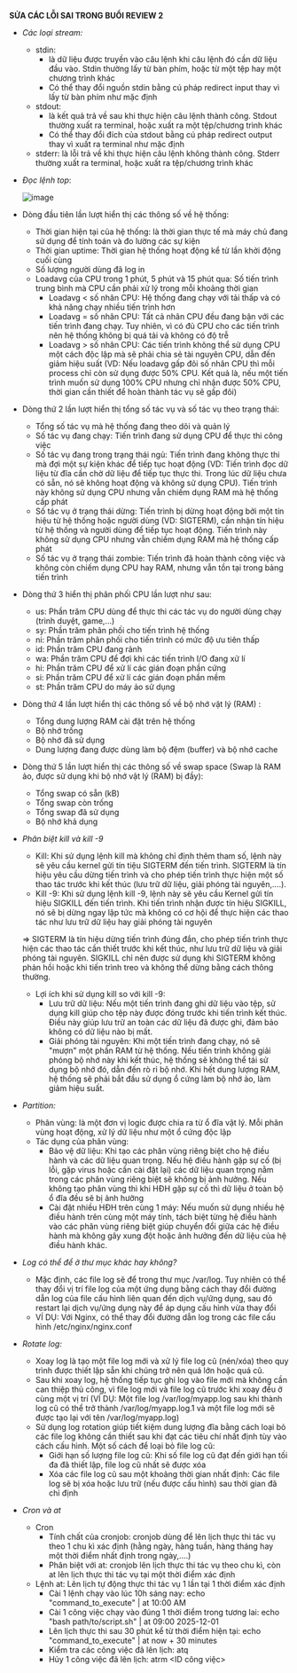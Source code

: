 **SỬA CÁC LỖI SAI TRONG BUỔI REVIEW 2**

- *Các loại stream:*
  - stdin:
    - là dữ liệu được truyền vào câu lệnh khi câu lệnh đó cần dữ liệu đầu vào. Stdin thường lấy từ bàn phím, hoặc từ một tệp hay một chương trình khác
    - Có thể thay đổi nguồn stdin bằng cú pháp redirect input thay vì lấy từ bàn phím như mặc định
  - stdout:
    - là kết quả trả về sau khi thực hiện câu lệnh thành công. Stdout thường xuất ra terminal, hoặc xuất ra một tệp/chương trình khác
    - Có thể thay đổi đích của stdout bằng cú pháp redirect output thay vì xuất ra terminal như mặc định
  - stderr: là lỗi trả về khi thực hiện câu lệnh không thành công. Stderr thường xuất ra terminal, hoặc xuất ra tệp/chương trình khác

- *Đọc lệnh top*:
  
  ![image](https://github.com/user-attachments/assets/d2311744-2f17-4262-87a7-b26bc961fb0d)
- Dòng đầu tiên lần lượt hiển thị các thông số về hệ thống:  
  - Thời gian hiện tại của hệ thống: là thời gian thực tế mà máy chủ đang sử dụng để tính toán và đo lường các sự kiện
  - Thời gian uptime: Thời gian hệ thống hoạt động kể từ lần khởi động cuối cùng
  - Số lượng người dùng đã log in
  - Loadavg của CPU trong 1 phút, 5 phút và 15 phút qua: Số tiến trình trung bình mà CPU cần phải xử lý trong mỗi khoảng thời gian
    - Loadavg < số nhân CPU: Hệ thống đang chạy với tải thấp và có khả năng chạy nhiều tiến trình hơn
    - Loadavg = số nhân CPU: Tất cả nhân CPU đều đang bận với các tiến trình đang chạy. Tuy nhiên, vì có đủ CPU cho các tiến trình nên hệ thống không bị quá tải và không có độ trễ
    - Loadavg > số nhân CPU: Các tiến trình không thể sử dụng CPU một cách độc lập mà sẽ phải chia sẻ tài nguyên CPU, dẫn đến giảm hiệu suất (VD: Nếu loadavg gấp đôi số nhân CPU thì mỗi process chỉ còn sử dụng được 50% CPU. Kết quả là, nếu một tiến trình muốn sử dụng 100% CPU nhưng chỉ nhận được 50% CPU, thời gian cần thiết để hoàn thành tác vụ sẽ gấp đôi)
- Dòng thứ 2 lần lượt hiển thị tổng số tác vụ và số tác vụ theo trạng thái: 
  - Tổng số tác vụ mà hệ thống đang theo dõi và quản lý
  - Số tác vụ đang chạy: Tiến trình đang sử dụng CPU để thực thi công việc
  - Số tác vụ đang trong trạng thái ngủ: Tiến trình đang không thực thi mà đợi một sự kiện khác để tiếp tục hoạt động (VD: Tiến trình đọc dữ liệu từ đĩa cần chờ dữ liệu để tiếp tục thực thi. Trong lúc dữ liệu chưa có sẵn, nó sẽ không hoạt động và không sử dụng CPU). Tiến trình này không sử dụng CPU nhưng vẫn chiếm dụng RAM mà hệ thống cấp phát
  - Số tác vụ ở trạng thái dừng: Tiến trình bị dừng hoạt động bởi một tín hiệu từ hệ thống hoặc người dùng (VD: SIGTERM), cần nhận tín hiệu từ hệ thống và người dùng để tiếp tục hoạt động. Tiến trình này không sử dụng CPU nhưng vẫn chiếm dụng RAM mà hệ thống cấp phát
  - Số tác vụ ở trạng thái zombie: Tiến trình đã hoàn thành công việc và không còn chiếm dụng CPU hay RAM, nhưng vẫn tồn tại trong bảng tiến trình
- Dòng thứ 3 hiển thị phân phối CPU lần lượt như sau: 
  - us: Phần trăm CPU dùng để thực thi các tác vụ do người dùng chạy (trình duyệt, game,...) 
  - sy: Phần trăm phân phối cho tiến trình hệ thống 
  - ni: Phần trăm phân phối cho tiến trình có mức độ ưu tiên thấp
  - id: Phần trăm CPU đang rảnh
  - wa: Phần trăm CPU để đợi khi các tiến trình I/O đang xử lí
  - hi: Phần trăm CPU để xử lí các gián đoạn phần cứng
  - si: Phần trăm CPU để xử lí các gián đoạn phần mềm
  - st: Phần trăm CPU do máy ảo sử dụng 

- Dòng thứ 4 lần lượt hiển thị các thông số về bộ nhớ vật lý (RAM) :
  - Tổng dung lượng RAM cài đặt trên hệ thống
  - Bộ nhớ trống
  - Bộ nhớ đã sử dụng
  - Dung lượng đang được dùng làm bộ đệm (buffer) và bộ nhớ cache

- Dòng thứ 5 lần lượt hiển thị các thông số về swap space (Swap là RAM ảo, được sử dụng khi bộ nhớ vật lý (RAM) bị đầy):
  - Tổng swap có sẵn (kB)
  - Tổng swap còn trống
  - Tổng swap đã sử dụng
  - Bộ nhớ khả dụng

- *Phân biệt kill và kill -9*
  - Kill: Khi sử dụng lệnh kill mà không chỉ định thêm tham số, lệnh này sẽ yêu cầu kernel gửi tín tiệu SIGTERM đến tiến trình. SIGTERM là tín hiệu yêu cầu dừng tiến trình và cho phép tiến trình thực hiện một số thao tác trước khi kết thúc (lưu trữ dữ liệu, giải phóng tài nguyên,....).
  - Kill -9: Khi sử dụng lệnh kill -9, lệnh này sẽ yêu cầu Kernel gửi tín hiệu SIGKILL đến tiến trình. Khi tiến trình nhận được tín hiệu SIGKILL, nó sẽ bị dừng ngay lập tức mà không có cơ hội để thực hiện các thao tác như lưu trữ dữ liệu hay giải phóng tài nguyên
 
  => SIGTERM là tín hiệu dừng tiến trình đúng đắn, cho phép tiến trình thực hiện các thao tác cần thiết trước khi kết thúc, như lưu trữ dữ liệu và giải phóng tài nguyên. SIGKILL chỉ nên được sử dụng khi SIGTERM không phản hồi hoặc khi tiến trình treo và không thể dừng bằng cách thông thường.
  - Lợi ích khi sử dụng kill so với kill -9:
    - Lưu trữ dữ liệu: Nếu một tiến trình đang ghi dữ liệu vào tệp, sử dụng kill giúp cho tệp này được đóng trước khi tiến trình kết thúc. Điều này giúp lưu trữ an toàn các dữ liệu đã được ghi, đảm bảo không có dữ liệu nào bị mất.
    - Giải phóng tài nguyên: Khi một tiến trình đang chạy, nó sẽ "mượn" một phần RAM từ hệ thống. Nếu tiến trình không giải phóng bộ nhớ này khi kết thúc, hệ thống sẽ không thể tái sử dụng bộ nhớ đó, dẫn đến rò rỉ bộ nhớ. Khi hết dung lượng RAM, hệ thống sẽ phải bắt đầu sử dụng ổ cứng làm bộ nhớ ảo, làm giảm hiệu suất.
  
- *Partition:*
  - Phân vùng: là một đơn vị logic được chia ra từ ổ đĩa vật lý. Mỗi phân vùng hoạt động, xử lý dữ liệu như một ổ cứng độc lập
  - Tác dụng của phân vùng:
    - Bảo vệ dữ liệu: Khi tạo các phân vùng riêng biệt cho hệ điều hành và các dữ liệu quan trọng. Nếu hệ điều hành gặp sự cố (bị lỗi, gặp virus hoặc cần cài đặt lại) các dữ liệu quan trọng nằm trong các phân vùng riêng biệt sẽ không bị ảnh hưởng. Nếu không tạo phân vùng thì khi HĐH gặp sự cố thì dữ liệu ở toàn bộ ổ đĩa đều sẽ bị ảnh hưởng
    - Cài đặt nhiều HĐH trên cùng 1 máy: Nếu muốn sử dụng nhiều hệ điều hành trên cùng một máy tính, tách biệt từng hệ điều hành vào các phân vùng riêng biệt giúp chuyển đổi giữa các hệ điều hành mà không gây xung đột hoặc ảnh hưởng đến dữ liệu của hệ điều hành khác.
  
- *Log có thể để ở thư mục khác hay không?*
  - Mặc định, các file log sẽ để trong thư mục /var/log. Tuy nhiên có thể thay đổi vị trí file log của một ứng dụng bằng cách thay đổi đường dẫn log của file cấu hình liên quan đến dịch vụ/ứng dụng, sau đó restart lại dịch vụ/ứng dụng này để áp dụng cấu hình vừa thay đổi
  - VÍ DỤ: Với Nginx, có thể thay đổi đường dẫn log trong các file cấu hình /etc/nginx/nginx.conf
- *Rotate log:*
  - Xoay log là tạo một file log mới và xử lý file log cũ (nén/xóa) theo quy trình được thiết lập sẵn khi chúng trở nên quá lớn hoặc quá cũ.
  - Sau khi xoay log, hệ thống tiếp tục ghi log vào file mới mà không cần can thiệp thủ công, vì file log mới và file log cũ trước khi xoay đều ở cùng một vị trí (VÍ DỤ: Một file log /var/log/myapp.log sau khi thành log cũ có thể trở thành /var/log/myapp.log.1 và một file log mới sẽ được tạo lại với tên /var/log/myapp.log)
  - Sử dụng log rotation giúp tiết kiệm dung lượng đĩa bằng cách loại bỏ các file log không cần thiết sau khi đạt các tiêu chí nhất định tùy vào cách cấu hình. Một số cách để loại bỏ file log cũ:
    - Giới hạn số lượng file log cũ: Khi số file log cũ đạt đến giới hạn tối đa đã thiết lập, file log cũ nhất sẽ được xóa
    - Xóa các file log cũ sau một khoảng thời gian nhất định: Các file log sẽ bị xóa hoặc lưu trữ (nếu được cấu hình) sau thời gian đã chỉ định
- *Cron và at*
  - Cron
    - Tính chất của cronjob: cronjob dùng để lên lịch thực thi tác vụ theo 1 chu kì xác định (hằng ngày, hàng tuần, hàng tháng hay một thời điểm nhất định trong ngày,....)
    - Phân biệt với at: cronjob lên lịch thực thi tác vụ theo chu kì, còn at lên lịch thực thi tác vụ tại một thời điểm xác định
  - Lệnh at: Lên lịch tự động thực thi tác vụ 1 lần tại 1 thời điểm xác định
    - Cài 1 lệnh chạy vào lúc 10h sáng nay: echo "command_to_execute" | at 10:00 AM
    - Cài 1 công việc chạy vào đúng 1 thời điểm trong tương lai: echo "bash path/to/script.sh" | at 09:00 2025-12-01 
    - Lên lịch thực thi sau 30 phút kể từ thời điểm hiện tại: echo "command_to_execute" | at now + 30 minutes
    - Kiểm tra các công việc đã lên lịch: atq
    - Hủy 1 công việc đã lên lịch: atrm <ID công việc>
